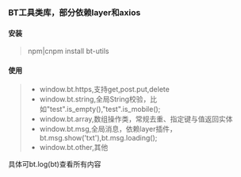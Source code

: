 ### BT工具类库，部分依赖layer和axios
#### 安装
> npm|cnpm install bt-utils
#### 使用
> * window.bt.https,支持get,post.put,delete<br>
> * window.bt.string,全局String校验，比如"test".is_empty(),"test".is_mobile();<br>
> * window.bt.array,数组操作类，常规去重、指定键与值返回实体<br>
> * window.bt.msg,全局消息，依赖layer插件，bt.msg.show('txt'),bt.msg.loading();<br>
> * window.bt.other,其他<br>

具体可bt.log(bt)查看所有内容
